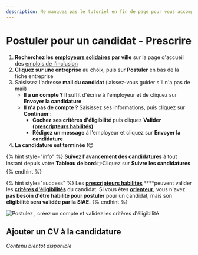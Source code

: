 ```yaml
---
description: Ne manquez pas le tutoriel en fin de page pour vous accompagner
---
```


# Postuler pour un candidat - Prescrire

1. **Recherchez les** [**employeurs solidaires**](https://doc.inclusion.beta.gouv.fr/presentation/employeurs-solidaires) **par ville** sur la page d'accueil des [emplois de l'inclusion](https://emplois.inclusion.beta.gouv.fr/)
2. **Cliquez sur une entreprise** au choix, puis sur **Postuler** en bas de la fiche entreprise
3. Saisissez l'adresse **mail du candidat** \(laissez-vous guider s'il n'a pas de mail\)
   * **Il a un compte ?** Il suffit d'écrire à l'employeur et de cliquez sur **Envoyer la candidature**
   * **Il n'a pas de compte ?** Saisissez ses informations, puis cliquez sur **Continuer :**
     * **Cochez ses critères d'éligibilité** puis cliquez **Valider \(**[**prescripteurs habilités**](https://doc.inclusion.beta.gouv.fr/presentation/prescripteurs-habilites)**\)**
     * **Rédigez un message** à l'employeur et cliquez sur **Envoyer la candidature** 
4. **La candidature est terminée !**😊

{% hint style="info" %}
**Suivez l'avancement des candidatures** à tout instant depuis votre **Tableau de bord**👉Cliquez sur **Suivre les candidatures** 
{% endhint %}

{% hint style="success" %}
Les [**prescripteurs habilités**](https://doc.inclusion.beta.gouv.fr/presentation/prescripteurs-habilites) ****peuvent valider les [**critères d'éligibilités**](../qui-est-eligible-iae-criteres-eligibilite/) du candidat. Si vous êtes [**orienteur**](https://doc.inclusion.beta.gouv.fr/pourquoi-une-plateforme-de-linclusion/qui-sont-les-differents-prescripteurs/orienteur), vous n'avez **pas besoin d'être habilité pour postuler** pour un candidat, mais son **éligibilité sera validée par la SIAE.**
{% endhint %}



![Postulez , cr&#xE9;ez un compte et validez les crit&#xE8;res d&apos;&#xE9;ligibilit&#xE9;](https://s6.gifyu.com/images/Enregistrement-de-lecran-2020-05-01-a-15.39.57-1.gif)

## Ajouter un CV à la candidature

_Contenu bientôt disponible_

